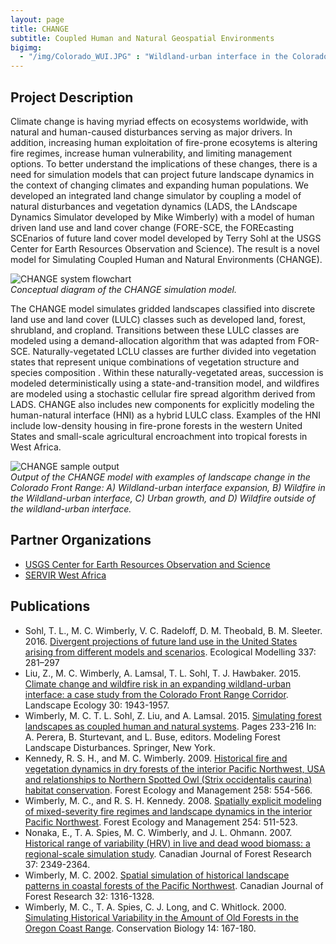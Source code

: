 ```yaml
---
layout: page
title: CHANGE
subtitle: Coupled Human and Natural Geospatial Environments
bigimg: 
  - "/img/Colorado_WUI.JPG" : "Wildland-urban interface in the Colorado Front Range"
---
```


## Project Description

Climate change is having myriad effects on ecosystems worldwide, with natural and human-caused disturbances serving as major drivers. In addition, increasing human exploitation of fire-prone ecosytems is altering fire regimes, increase human vulnerability, and limiting management options. To better understand the implications of these changes, there is a need for simulation models that can project future landscape dynamics in the context of changing climates and expanding human populations. We developed an integrated land change simulator by coupling a model of natural disturbances and vegetation dynamics (LADS, the LAndscape Dynamics Simulator developed by Mike Wimberly) with a model of human driven land use and land cover change (FORE-SCE, the FOREcasting SCEnarios of future land cover model developed by Terry Sohl at the USGS Center for Earth Resources Observation and Science). The result is a novel model for Simulating Coupled Human and Natural Environments (CHANGE). 

![CHANGE system flowchart](/img/CHANGE_flowchart.jpg)<br/>
*Conceptual diagram of the CHANGE simulation model.*

The CHANGE model simulates gridded landscapes classified into discrete land use and land cover (LULC) classes such as developed land, forest, shrubland, and cropland. Transitions between these LULC classes are modeled using a demand-allocation algorithm that was adapted from FOR-SCE. Naturally-vegetated LCLU classes are further divided into vegetation states that represent unique combinations of vegetation structure and species composition . Within these naturally-vegetated areas, succession is modeled deterministically using a state-and-transition model, and wildfires are modeled using a stochastic cellular fire spread algorithm derived from LADS. CHANGE also includes new components for explicitly modeling the human-natural interface (HNI) as a hybrid LULC class. Examples of the HNI include low-density housing in fire-prone forests in the western United States and small-scale agricultural encroachment into tropical forests in West Africa.

![CHANGE sample output](/img/Change_example.jpg)<br/>
*Output of the CHANGE model with examples of landscape change in the Colorado Front Range: A) Wildland-urban interface expansion, B) Wildfire in the Wildland-urban interface, C) Urban growth, and D) Wildfire outside of the wildland-urban interface.*

## Partner Organizations

* [USGS Center for Earth Resources Observation and Science](https://eros.usgs.gov/)
* [SERVIR West Africa](https://servirglobal.net/Regions/West-Africa)

## Publications

* Sohl, T. L., M. C. Wimberly, V. C. Radeloff, D. M. Theobald, B. M. Sleeter. 2016. [Divergent projections of future land use in the United States arising from different models and scenarios](https://www.sciencedirect.com/science/article/pii/S0304380016302605?via%3Dihub). Ecological Modelling 337: 281–297
* Liu, Z., M. C. Wimberly, A. Lamsal, T. L. Sohl, T. J. Hawbaker. 2015. [Climate change and wildfire risk in an expanding wildland-urban interface: a case study from the Colorado Front Range Corridor](https://link.springer.com/article/10.1007%2Fs10980-015-0222-4). Landscape Ecology 30: 1943-1957.
* Wimberly, M. C. T. L. Sohl, Z. Liu, and A. Lamsal. 2015. [Simulating forest landscapes as coupled human and natural systems](https://www.researchgate.net/publication/283779881_Simulating_Forest_Landscape_Disturbances_as_Coupled_Human_and_Natural_Systems). Pages 233-216 In: A. Perera, B. Sturtevant, and L. Buse, editors. Modeling Forest Landscape Disturbances. Springer, New York.
* Kennedy, R. S. H., and M. C. Wimberly. 2009. [Historical fire and vegetation dynamics in dry forests of the interior Pacific Northwest, USA and relationships to Northern Spotted Owl (Strix occidentalis caurina) habitat conservation](https://www.sciencedirect.com/science/article/pii/S0378112709002977). Forest Ecology and Management 258: 554-566.
* Wimberly, M. C., and R. S. H. Kennedy. 2008. [Spatially explicit modeling of mixed-severity fire regimes and landscape dynamics in the interior Pacific Northwest](https://www.sciencedirect.com/science/article/pii/S0378112707005051). Forest Ecology and Management 254: 511-523.
* Nonaka, E., T. A. Spies, M. C. Wimberly, and J. L. Ohmann. 2007. [Historical range of variability (HRV) in live and dead wood biomass: a regional-scale simulation study](http://www.nrcresearchpress.com/doi/abs/10.1139/X07-064#.XAQexC2ZNBw). Canadian Journal of Forest Research 37: 2349-2364. 
* Wimberly, M. C. 2002. [Spatial simulation of historical landscape patterns in coastal forests of the Pacific Northwest](http://www.nrcresearchpress.com/doi/abs/10.1139/x02-054#.XAQmBS2ZNBw). Canadian Journal of Forest Research 32: 1316-1328.
* Wimberly, M. C., T. A. Spies, C. J. Long, and C. Whitlock. 2000. [Simulating Historical Variability in the Amount of Old Forests in the Oregon Coast Range](https://onlinelibrary.wiley.com/doi/full/10.1046/j.1523-1739.2000.98284.x). Conservation Biology 14: 167-180.
